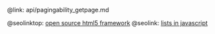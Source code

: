 @link: api/pagingability_getpage.md

@seolinktop: [open source html5 framework](https://webix.com)
@seolink: [lists in javascript](https://webix.com/widget/list/)